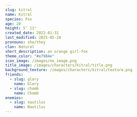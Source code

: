 ```yaml
---
slug: kitral
name: Kitral
species: Fox
age: 20
height: 5' 11"
created_date: 2022-01-31
last_modified: 2025-05-24
pronouns: she/they
clan: Natural
short_description: an orange girl-fox
theme_color: "#e7984e"
icon_image: /images/no_image.png
title_image: /images/characters/kitral/title.png
background_texture: /images/characters/kitral/texture.png
friends:
  - slug: glory
    name: Glory
  - slug: chomb
    name: Chomb
enemies:
  - slug: nautilus
    name: Nautilus
---
```

